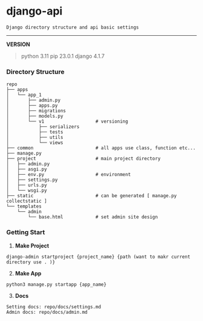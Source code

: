 # django-api
    Django directory structure and api basic settings
------
**VERSION**
> python 3.11
> pip 23.0.1
> django 4.1.7

### Directory Structure
    repo
    ├── apps
    │   └── app_1
    │       ├── admin.py
    │       ├── apps.py
    │       ├── migrations
    │       ├── models.py
    │       └── v1                   # versioning
    │           ├── serializers
    │           ├── tests
    │           ├── utils            
    │           └── views
    ├── common                       # all apps use class, function etc...
    ├── manage.py
    ├── project                      # main project directory
    │   ├── admin.py
    │   ├── asgi.py
    │   ├── env.py                   # environment
    │   ├── settings.py
    │   ├── urls.py
    │   └── wsgi.py
    ├── static                       # can be generated [ manage.py collectstatic ]
    └── templates
        └── admin
            └── base.html            # set admin site design


### Getting Start
1. **Make Project**
<!-- <br/> -->
    django-admin startproject {project_name} {path (want to makr current directory use . )}

2. **Make App**
<!-- <br/> -->
    python3 manage.py startapp {app_name}

3. **Docs**
<!-- <br/> -->
    Setting docs: repo/docs/settings.md
    Admin docs: repo/docs/admin.md
